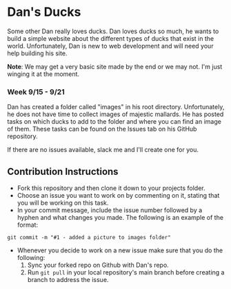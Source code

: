 # Dan's Ducks
Some other Dan really loves ducks. Dan loves ducks so much, he wants to build a simple website about the different types of ducks that exist in the world. Unfortunately, Dan is new to web development and will need your help building his site.

**Note**: We may get a very basic site made by the end or we may not. I'm just winging it at the moment.

### Week 9/15 - 9/21
Dan has created a folder called "images" in his root directory. Unfortunately, he does not have time to collect images of majestic mallards. He has posted tasks on which ducks to add to the folder and where you can find an image of them. These tasks can be found on the Issues tab on his GitHub repository.

If there are no issues available, slack me and I'll create one for you.

## Contribution Instructions
- Fork this repository and then clone it down to your projects folder.
- Choose an issue you want to work on by commenting on it, stating that you will be working on this task.
- In your commit message, include the issue number followed by a hyphen and what changes you made. The following is an example of the format:

```git commit -m "#1 - added a picture to images folder"```

- Whenever you decide to work on a new issue make sure that you do the following:
    1. Sync your forked repo on Github with Dan's repo.
    2. Run ```git pull``` in your local repository's main branch before creating a branch to address the issue.

